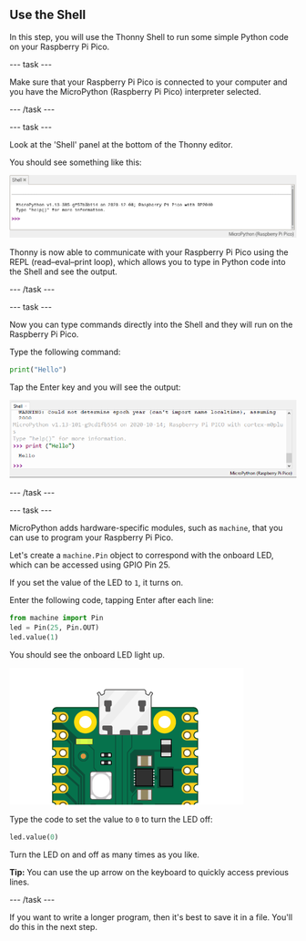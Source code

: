 ## Use the Shell

In this step, you will use the Thonny Shell to run some simple Python code on your Raspberry Pi Pico.

--- task ---

Make sure that your Raspberry Pi Pico is connected to your computer and you have the MicroPython (Raspberry Pi Pico) interpreter selected.

--- /task ---

--- task ---

Look at the 'Shell' panel at the bottom of the Thonny editor. 

You should see something like this:

![REPL initial connection messages](images/repl-connected.png)

Thonny is now able to communicate with your Raspberry Pi Pico using the REPL (read–eval–print loop), which allows you to type in Python code into the Shell and see the output. 

--- /task ---

--- task ---

Now you can type commands directly into the Shell and they will run on the Raspberry Pi Pico.

Type the following command:

``` python
print("Hello")
```
Tap the Enter key and you will see the output:

![Print Hello output](images/print-hello-output.png)

--- /task ---

--- task ---

MicroPython adds hardware-specific modules, such as `machine`, that you can use to program your Raspberry Pi Pico. 

Let's create a `machine.Pin` object to correspond with the onboard LED, which can be accessed using GPIO Pin 25. 

If you set the value of the LED to `1`, it turns on. 

Enter the following code, tapping Enter after each line:

``` python
from machine import Pin
led = Pin(25, Pin.OUT)
led.value(1)
```

You should see the onboard LED light up. 

![Image of onboard LED on](images/Pico-onboard-LED.png)

Type the code to set the value to `0` to turn the LED off:

``` python
led.value(0)
```

Turn the LED on and off as many times as you like. 

**Tip:** You can use the up arrow on the keyboard to quickly access previous lines. 

--- /task ---

If you want to write a longer program, then it's best to save it in a file. You'll do this in the next step.


